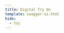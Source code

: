 ```yaml
---
title: Digital Try On
template: swagger-ui.html
hide:
  - toc
---
```


<script>
  SwaggerUI({ url: "/api/try-on/openapi.json" });
</script>
